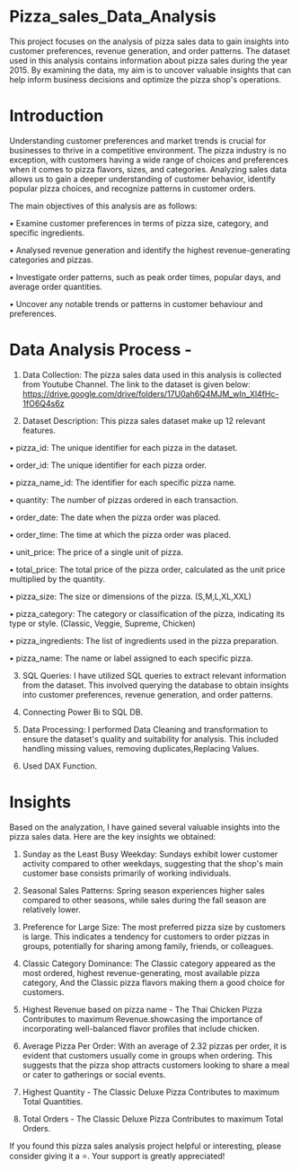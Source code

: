# Pizza_sales_Data_Analysis
This project focuses on the analysis of pizza sales data to gain insights into customer preferences, revenue generation, and order patterns. The dataset used in this analysis contains information about pizza sales during the year 2015. By examining the data, my aim is to uncover valuable insights that can help inform business decisions and optimize the pizza shop's operations.

# Introduction
Understanding customer preferences and market trends is crucial for businesses to thrive in a competitive environment. The pizza industry is no exception, with customers having a wide range of choices and preferences when it comes to pizza flavors, sizes, and categories. Analyzing sales data allows us to gain a deeper understanding of customer behavior, identify popular pizza choices, and recognize patterns in customer orders.

The main objectives of this analysis are as follows:

•	Examine customer preferences in terms of pizza size, category, and specific ingredients.

•	Analysed revenue generation and identify the highest revenue-generating categories and pizzas.

•	Investigate order patterns, such as peak order times, popular days, and average order quantities.

•	Uncover any notable trends or patterns in customer behaviour and preferences.

# Data Analysis Process -
1. Data Collection: The pizza sales data used in this analysis is collected from Youtube Channel. The link to the dataset is given below: https://drive.google.com/drive/folders/17U0ah6Q4MJM_wIn_Xl4fHc-1fO6Q4s6z
   
2. Dataset Description: This pizza sales dataset make up 12 relevant features.
   
•	pizza_id: The unique identifier for each pizza in the dataset.

•	order_id: The unique identifier for each pizza order.

•	pizza_name_id: The identifier for each specific pizza name.

•	quantity: The number of pizzas ordered in each transaction.

•	order_date: The date when the pizza order was placed.

•	order_time: The time at which the pizza order was placed.

•	unit_price: The price of a single unit of pizza.

•	total_price: The total price of the pizza order, calculated as the unit price multiplied by the quantity.

•	pizza_size: The size or dimensions of the pizza. (S,M,L,XL,XXL)

•	pizza_category: The category or classification of the pizza, indicating its type or style. (Classic, Veggie, Supreme, Chicken)

•	pizza_ingredients: The list of ingredients used in the pizza preparation.

•	pizza_name: The name or label assigned to each specific pizza.
   
3. SQL Queries: I have utilized SQL queries to extract relevant information from the dataset. This involved querying the database to obtain insights into customer preferences, revenue generation, and order patterns.

4. Connecting Power Bi to SQL DB.

5. Data Processing: I performed Data Cleaning and transformation to ensure the dataset's quality and suitability for analysis. This included handling missing values, removing duplicates,Replacing Values.

6. Used DAX Function.

# Insights 

Based on the analyzation, I have gained several valuable insights into the pizza sales data. Here are the key insights we obtained:

1. Sunday as the Least Busy Weekday: Sundays exhibit lower customer activity compared to other weekdays, suggesting that the shop's main customer base consists primarily of working individuals.
  
2. Seasonal Sales Patterns: Spring season experiences higher sales compared to other seasons, while sales during the fall season are relatively lower.

3. Preference for Large Size: The most preferred pizza size by customers is large. This indicates a tendency for customers to order pizzas in groups, potentially for sharing among family, friends, or colleagues.

4. Classic Category Dominance: The Classic category appeared as the most ordered, highest revenue-generating, most available pizza category, And the Classic pizza flavors making them a good choice for customers.

5. Highest Revenue based on pizza name - The Thai Chicken Pizza Contributes to maximum Revenue.showcasing the importance of incorporating well-balanced flavor profiles that include chicken.

6. Average Pizza Per Order: With an average of 2.32 pizzas per order, it is evident that customers usually come in groups when ordering. This suggests that the pizza shop attracts customers looking to share a meal or cater to gatherings or social events.

7. Highest Quantity - The Classic Deluxe Pizza Contributes to maximum Total Quantities.

8. Total Orders - The Classic Deluxe Pizza Contributes to maximum Total Orders.

If you found this pizza sales analysis project helpful or interesting, please consider giving it a ⭐️. Your support is greatly appreciated!





